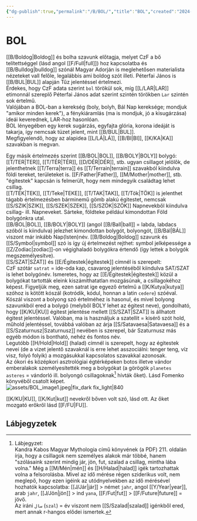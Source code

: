 ```yaml
---
{"dg-publish":true,"permalink":"/B/BOL/","title":"BOL","created":"2024-10-24T01:40","updated":"2025-09-24T13:56"}
---
```



# BOL

[[B/Boldog\|Boldog]] és bolha szavunk előtagja, melyet CzF a bő telítettséggel (lásd angol [[F/Full\|full]]) hoz kapcsolatba és [[B/Bulldog\|bulldog]] szónál Magyar Adorján is meglehetősen materialista nézeteket vall felőle, legalábbis ami boldog szót illeti. Péterfai János is [[B/BUL\|BUL]] alapján Tűz jelentéssel értelmezi.  
Érdekes, hogy CzF adata szerint `bol` törökül sok, míg [[L/LAR\|LAR]] etimonnál szereplő Péterfai János adat szerint szintén törökben `Lar` szintén sok értelmű.  
Valójában a BOL-ban a kerekség (boly, bolyh, Bál Nap kereksége; mondjuk "amikor minden kerek"), a fénykiáramlás (ma is mondjuk, jó a kisugárzása) ideái keverednek, LAR-hoz hasonlóan.  
BOL lényegében egy kerek sugárzás, egyfajta glória, korona ideáját is takarja, így nemcsak tüzet jelent, mint [[B/BUL\|BUL]].  
Megfigyelendő, hogy az alapidea [[L/LÁ\|LÁ]], [[B/BI\|BI]], [[K/KA\|KA]] szavakban is megvan.  

Egy másik értelmezés szerint [[B/BOL\|BOL]], [[B/BOLY\|BOLY]] bolygó:  
[[T/TER\|TER]], [[T/TÉR\|TÉR]], [[D/DÉR\|DÉR]], stb. ugyan csillagot jelölők, de jelenthetnek [[T/Terra\|terra]] és [[T/Terrain\|terrain]] szavakból kiindulva földi tereket, területeket is. [[F/Father\|Father]], [[M/Mother\|mother]], stb. "égitestek" kapcsán is felmerült, hogy nem mindegyik családtag lehet csillag.  
[[T/TEK\|TEK]], [[T/Teke\|TEKE]], [[T/TAK\|TAK]], [[T/Tök\|TÖK]] is jelenthet tágabb értelmezésben bárminemű gömb alakú égitestet, nemcsak [[S/SZIK\|SZIK]], [[S/SZEK\|SZEK]], [[S/SZÖK\|SZÖK]] Napnevekből kiindulva csillag- ill. Napneveket. Sárteke, földteke például kimondottan Föld bolygónkra utal.  
[[B/BOL\|BOL]], [[B/BOLY\|BOLY]] (angol [[B/Ball\|ball]] = labda, labdacs szóból is kiindulva) jelezhet kimondottan bolygót, bolyongót, [[B/Bál\|BÁL]] viszont már inkább Nap(Isten)név. [[B/Boldog\|Boldog]] szavunk és [[S/Symbol\|symbol]] szó is így új értelmezést rejthet: symbol jelképessége a [[Z/Zodiac\|zodiac]]-on végighaladó bolygókra értendő (így lettek a bolygók megszemélyesítve).  
[[S/SZAT\|SZAT]] és [[E/Égitestek\|égitestek]] címnél is szerepelt:  
CzF szótár `satrat` = ide-oda kap, csavarog jelentéséből kiindulva SAT/SZAT is lehet bolygónév. Ismeretes, hogy az [[E/Égitestek\|égitestek]] közül a bolygókat tartották eleink kiszámíthatatlan mozgásúnak, a csillagokéhoz képest. Figyeljük meg, ezen satrat ige egyező értelmű a [[K/Kutya\|kutya]] szóhoz is kötött kószál (kotródik, kódul, honnan a latin `cedere`) szóéval. Kószál viszont a bolyong szó értelméhez is hasonul, és mivel bolyong szavunkból ered a bolygó (melyből BOLY lehet az égitest neve), gondolható, hogy [[K/KU\|KU]] égitest jelentése mellett [[S/SZAT\|SZAT]] is állhatott égitest jelentéssel. Valóban, ma is használjuk a szatellit = kisérő szót hold, műhold jelentéssel, továbbá valóban az árja [[S/Satavaesa\|Satavaesa]] és a [[S/Szaturnusz\|Szaturnusz]] nevében is szerepel, bár Szaturnusz más egyéb módon is bontható, nehéz és fontos név.  
Legutóbb [[H/Hold\|Hold]] (halad) címnél is szerepelt, hogy az égitestek nevei (de a vizet jelentő szavaknál is erre lehet asszociálni: tenger teng, víz visz, folyó folyik) a mozgásukkal kapcsolatos szavakkal azonosak.  
Az ókori és középkori asztrológiai égtérképeken botos illetve vándor emberalakok személyesítették meg a bolygókat (a görögök `planetes asteres` = vándorló ill. bolyongó csillagoknak[^1] hívták őket). Lásd Fomenko könyvéből csatolt képet.  
![assets/BOL_image1.jpeg|fix_dark fix_light|840](/img/user/B/assets/BOL_image1.jpeg)  

[[K/KU\|KU]], [[K/Kut\|kut]] nevekről bőven volt szó, lásd ott. Az őket mozgató erőkről lásd [[F/FU\|FU]].  

## Lábjegyzetek

[^1]: Lábjegyzet:  
Kandra Kabos Magyar Mythologia című könyvének (a PDF) 211. oldalán írja, hogy a csillagok nem személyes alakok már többé, hanem "szólásaink szerint mindig jár, jön, fut, szalad a csillag, mintha lába volna." Még a [[M/Mén\|mén]] és [[H/Halad\|halad]] igék tartozhattak volna a felsorolásba. Mivel az idő mérése régen sziderikus volt, nem meglepő, hogy ezen igéink az utódnyelvekben az idő mérésével hozhatók kapcsolatba: [[J/Jár\|jár]] > német `jahr`, angol [[Y/Year\|year]], arab `jahr`, [[J/Jön\|jön]] > ind `yana`, [[F/Fut\|fut]] > [[F/Future\|future]] = jövő.  
Az iráni `سال` (`szal`) = év viszont nem [[S/Szalad\|szalad]] igénkből ered, mert annak r-hangos elődei ismertek.  